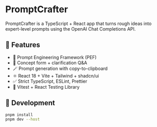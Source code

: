 # PromptCrafter

PromptCrafter is a TypeScript + React app that turns rough ideas into expert-level prompts using the OpenAI Chat Completions API.

## 🌱 Features

- 🧠 Prompt Engineering Framework (PEF)
- 📝 Concept form + clarification Q&A
- 🪄 Prompt generation with copy-to-clipboard
- ⚛️ React 18 + Vite + Tailwind + shadcn/ui
- ✅ Strict TypeScript, ESLint, Prettier
- 🧪 Vitest + React Testing Library

## 🚀 Development

```bash
pnpm install
pnpm dev --host
